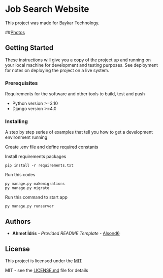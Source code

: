 # Job Search Website

This project was made for Baykar Technology.

##[Photos](https://github.com/Alsond6/baykar_job_search/tree/main)

## Getting Started

These instructions will give you a copy of the project up and running on
your local machine for development and testing purposes. See deployment
for notes on deploying the project on a live system.

### Prerequisites

Requirements for the software and other tools to build, test and push 
- Python version >=3.10
- Django version >=4.0

### Installing

A step by step series of examples that tell you how to get a development
environment running

Create .env file and define required constants

Install requirements packages

    pip install -r requirements.txt

Run this codes

    py manage.py makemigrations
    py manage.py migrate

Run this command to start app

    py manage.py runserver

## Authors

  - **Ahmet İdris** - *Provided README Template* -
    [Alsond6](https://github.com/Alsond6)

## License

This project is licensed under the [MIT](LICENSE.md)

MIT - see the [LICENSE.md](LICENSE.md) file for
details
